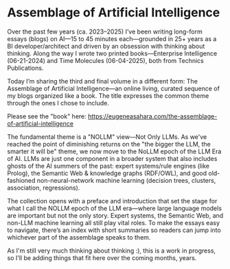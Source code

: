 # Assemblage of Artificial Intelligence

Over the past few years (ca. 2023–2025) I’ve been writing long-form essays (blogs) on AI—15 to 45 minutes each—grounded in 25+ years as a BI developer/architect and driven by an obsession with thinking about thinking. Along the way I wrote two printed books—Enterprise Intelligence (06-21-2024) and Time Molecules (06-04-2025), both from Technics Publications.

Today I’m sharing the third and final volume in a different form: The Assemblage of Artificial Intelligence—an online living, curated sequence of my blogs organized like a book. The title expresses the common theme through the ones I chose to include.

Please see the "book" here: https://eugeneasahara.com/the-assemblage-of-artificial-intelligence

The fundamental theme is a "NOLLM" view—Not Only LLMs. As we've reached the point of diminishing returns on the "the bigger the LLM, the smarter it will be" theme, we now move to the NoLLM epoch of the LLM Era of AI. LLMs are just one component in a broader system that also includes ghosts of the AI summers of the past: expert systems/rule engines (like Prolog), the Semantic Web & knowledge graphs (RDF/OWL), and good old-fashioned non-neural-network machine learning (decision trees, clusters, association, regressions).

The collection opens with a preface and introduction that set the stage for what I call the NOLLM epoch of the LLM era—where large language models are important but not the only story. Expert systems, the Semantic Web, and non-LLM machine learning all still play vital roles. To make the essays easy to navigate, there’s an index with short summaries so readers can jump into whichever part of the assemblage speaks to them.

As I'm still very much thinking about thinking :), this is a work in progress, so I'll be adding things that fit here over the coming months, years.

